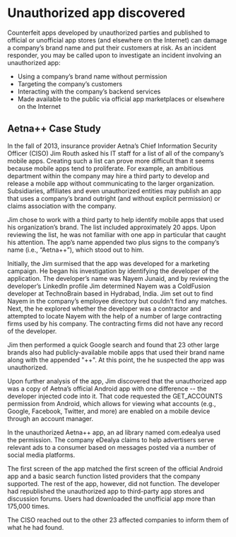 # Unauthorized app discovered 

Counterfeit apps developed by unauthorized parties and published to official or unofficial app stores (and elsewhere on the Internet) can damage a company’s brand name and put their customers at risk. As an incident responder, you may be called upon to investigate an incident involving an unauthorized app:

* Using a company’s brand name without permission
* Targeting the company’s customers
* Interacting with the company’s backend services
* Made available to the public via official app marketplaces or elsewhere on the Internet

## Aetna++ Case Study
In the fall of 2013, insurance provider Aetna’s Chief Information Security Officer (CISO) Jim Routh asked his IT staff for a list of all of the company’s mobile apps. Creating such a list can prove more difficult than it seems because mobile apps tend to proliferate. For example, an ambitious department within the company may hire a third party to develop and release a mobile app without communicating to the larger organization. Subsidiaries, affiliates and even unauthorized entities may publish an app that uses a company’s brand outright (and without explicit permission) or claims association with the company.

Jim chose to work with a third party to help identify mobile apps that used his organization’s brand. The list included approximately 20 apps. Upon reviewing the list, he was not familiar with one app in particular that caught his attention. The app’s name appended two plus signs to the company’s name (i.e., “Aetna++”), which stood out to him.

Initially, the Jim surmised that the app was developed for a marketing campaign. He began his investigation by identifying the developer of the application. The developer’s name was Nayem Junaid, and by reviewing the developer’s LinkedIn profile Jim determined Nayem was a ColdFusion developer at TechnoBrain based in Hydrabad, India. Jim set out to find Nayem in the company’s employee directory but couldn’t find any matches. Next, the he explored whether the developer was a contractor and attempted to locate Nayem with the help of a number of large contracting firms used by his company. The contracting firms did not have any record of the developer.

Jim then performed a quick Google search and found that 23 other large brands also had publicly-available mobile apps that used their brand name along with the appended "++". At this point, the he suspected the app was unauthorized.

Upon further analysis of the app, Jim discovered that the unauthorized app was a copy of Aetna’s official Android app with one difference -- the developer injected code into it. That code requested the GET_ACCOUNTS permission from Android, which allows for viewing what accounts (e.g., Google, Facebook, Twitter, and more) are enabled on a mobile device through an account manager.

In the unauthorized Aetna++ app, an ad library named com.edealya used the permission. The company eDealya claims to help advertisers serve relevant ads to a consumer based on messages posted via a number of social media platforms.

The first screen of the app matched the first screen of the official Android app and a basic search function listed providers that the company supported. The rest of the app, however, did not function. The developer had republished the unauthorized app to third-party app stores and discussion forums. Users had downloaded the unofficial app more than 175,000 times.

The CISO reached out to the other 23 affected companies to inform them of what he had found.
